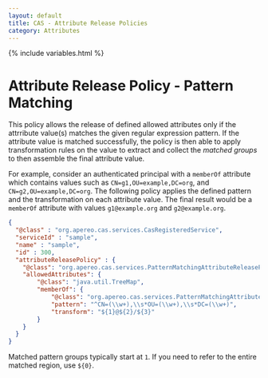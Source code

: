 ```yaml
---
layout: default
title: CAS - Attribute Release Policies
category: Attributes
---
```


{% include variables.html %}

# Attribute Release Policy - Pattern Matching

This policy allows the release of defined allowed attributes only if the attrribute value(s)
matches the given regular expression pattern. If the attribute value is matched successfully, the policy
is then able to apply transformation rules on the value to extract
and collect the *matched groups* to then assemble the final attribute value.

For example, consider an authenticated principal with a `memberOf` attribute
which contains values such as `CN=g1,OU=example,DC=org`, and `CN=g2,OU=example,DC=org`. The following policy
applies the defined pattern and the transformation on each attribute value. The final result would be a `memberOf`
attribute with values `g1@example.org` and `g2@example.org`.

```json
{
  "@class" : "org.apereo.cas.services.CasRegisteredService",
  "serviceId" : "sample",
  "name" : "sample",
  "id" : 300,
  "attributeReleasePolicy" : {
    "@class": "org.apereo.cas.services.PatternMatchingAttributeReleasePolicy",
    "allowedAttributes": {
        "@class": "java.util.TreeMap",
        "memberOf": {
            "@class": "org.apereo.cas.services.PatternMatchingAttributeReleasePolicy$Rule",
            "pattern": "^CN=(\\w+),\\s*OU=(\\w+),\\s*DC=(\\w+)",
            "transform": "${1}@${2}/${3}"
        }
    }
  }
}
```

Matched pattern groups typically start at `1`. If you need to refer to the entire matched region, use `${0}`. 


